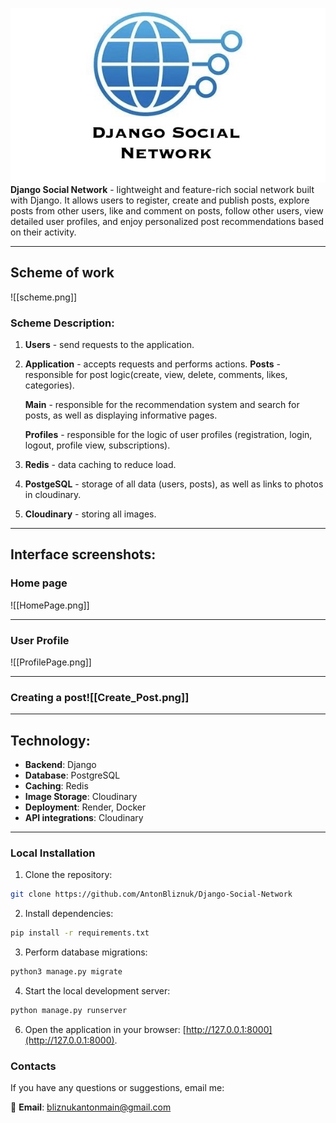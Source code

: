
![Django Social Network Logo](images_readme/logo.jpg)
**Django Social Network** - lightweight and feature-rich social network built with Django. It allows users to register, create and publish posts, explore posts from other users, like and comment on posts, follow other users, view detailed user profiles, and enjoy personalized post recommendations based on their activity.

---
## **Scheme of work**
![[scheme.png]]
### Scheme Description:
1. **Users** - send requests to the application.
2. **Application** - accepts requests and performs actions.
	**Posts** - responsible for post logic(create, view, delete, comments, likes, categories).
	
	**Main** -  responsible for the recommendation system and search for posts, as well as displaying informative pages.
	
	**Profiles** - responsible for the logic of user profiles (registration, login, logout, profile view, subscriptions).
	
3. **Redis** - data caching to reduce load.
4. **PostgeSQL** - storage of all data (users, posts), as well as links to photos in cloudinary.
5. **Cloudinary** - storing all images.

---
## **Interface screenshots:**
### **Home page**
![[HomePage.png]]

---
### **User Profile**
![[ProfilePage.png]]

----
### **Creating a post**![[Create_Post.png]]
---

## **Technology:**
- **Backend**: Django  
- **Database**: PostgreSQL  
- **Caching**: Redis  
- **Image Storage**: Cloudinary  
- **Deployment**: Render, Docker  
- **API integrations**: Cloudinary

---
### **Local Installation**
1. Clone the repository:
```bash
git clone https://github.com/AntonBliznuk/Django-Social-Network
```

2. Install dependencies:
```bash
pip install -r requirements.txt
```

3. Perform database migrations:
```bash
python3 manage.py migrate
```

4. Start the local development server:
```bash
python manage.py runserver
```

6. Open the application in your browser: [http://127.0.0.1:8000](http://127.0.0.1:8000).


### **Contacts**
If you have any questions or suggestions, email me:

📧 **Email**: bliznukantonmain@gmail.com
